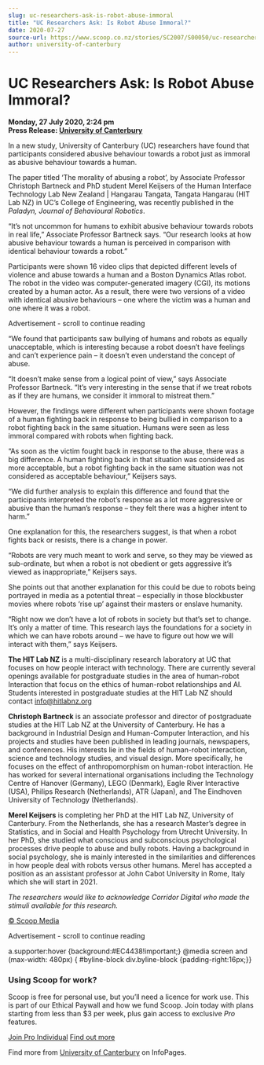 ```yaml
---
slug: uc-researchers-ask-is-robot-abuse-immoral
title: "UC Researchers Ask: Is Robot Abuse Immoral?"
date: 2020-07-27
source-url: https://www.scoop.co.nz/stories/SC2007/S00050/uc-researchers-ask-is-robot-abuse-immoral.htm
author: university-of-canterbury
---
```

UC Researchers Ask: Is Robot Abuse Immoral?
===========================================

**Monday, 27 July 2020, 2:24 pm**  
**Press Release: [University of Canterbury](https://info.scoop.co.nz/University_of_Canterbury)**

In a new study, University of Canterbury (UC) researchers have found that participants considered abusive behaviour towards a robot just as immoral as abusive behaviour towards a human.

The paper titled ‘The morality of abusing a robot’, by Associate Professor Christoph Bartneck and PhD student Merel Keijsers of the Human Interface Technology Lab New Zealand | Hangarau Tangata, Tangata Hangarau (HIT Lab NZ) in UC’s College of Engineering, was recently published in the _Paladyn, Journal of Behavioural Robotics_.

“It’s not uncommon for humans to exhibit abusive behaviour towards robots in real life,” Associate Professor Bartneck says. “Our research looks at how abusive behaviour towards a human is perceived in comparison with identical behaviour towards a robot.”

Participants were shown 16 video clips that depicted different levels of violence and abuse towards a human and a Boston Dynamics Atlas robot. The robot in the video was computer-generated imagery (CGI), its motions created by a human actor. As a result, there were two versions of a video with identical abusive behaviours – one where the victim was a human and one where it was a robot.

Advertisement - scroll to continue reading





“We found that participants saw bullying of humans and robots as equally unacceptable, which is interesting because a robot doesn’t have feelings and can’t experience pain – it doesn’t even understand the concept of abuse.

“It doesn’t make sense from a logical point of view,” says Associate Professor Bartneck. “It’s very interesting in the sense that if we treat robots as if they are humans, we consider it immoral to mistreat them.”

However, the findings were different when participants were shown footage of a human fighting back in response to being bullied in comparison to a robot fighting back in the same situation. Humans were seen as less immoral compared with robots when fighting back.

“As soon as the victim fought back in response to the abuse, there was a big difference. A human fighting back in that situation was considered as more acceptable, but a robot fighting back in the same situation was not considered as acceptable behaviour,” Keijsers says.

“We did further analysis to explain this difference and found that the participants interpreted the robot’s response as a lot more aggressive or abusive than the human’s response – they felt there was a higher intent to harm.”

One explanation for this, the researchers suggest, is that when a robot fights back or resists, there is a change in power.

“Robots are very much meant to work and serve, so they may be viewed as sub-ordinate, but when a robot is not obedient or gets aggressive it’s viewed as inappropriate,” Keijsers says.

She points out that another explanation for this could be due to robots being portrayed in media as a potential threat – especially in those blockbuster movies where robots ‘rise up’ against their masters or enslave humanity.

“Right now we don’t have a lot of robots in society but that’s set to change. It’s only a matter of time. This research lays the foundations for a society in which we can have robots around – we have to figure out how we will interact with them,” says Keijsers.

**The HIT Lab NZ** is a multi-disciplinary research laboratory at UC that focuses on how people interact with technology. There are currently several openings available for postgraduate studies in the area of human-robot Interaction that focus on the ethics of human-robot relationships and AI. Students interested in postgraduate studies at the HIT Lab NZ should contact info@hitlabnz.org

**Christoph Bartneck** is an associate professor and director of postgraduate studies at the HIT Lab NZ at the University of Canterbury. He has a background in Industrial Design and Human-Computer Interaction, and his projects and studies have been published in leading journals, newspapers, and conferences. His interests lie in the fields of human-robot interaction, science and technology studies, and visual design. More specifically, he focuses on the effect of anthropomorphism on human-robot interaction. He has worked for several international organisations including the Technology Centre of Hanover (Germany), LEGO (Denmark), Eagle River Interactive (USA), Philips Research (Netherlands), ATR (Japan), and The Eindhoven University of Technology (Netherlands).

**Merel Keijsers** is completing her PhD at the HIT Lab NZ, University of Canterbury. From the Netherlands, she has a research Master’s degree in Statistics, and in Social and Health Psychology from Utrecht University. In her PhD, she studied what conscious and subconscious psychological processes drive people to abuse and bully robots. Having a background in social psychology, she is mainly interested in the similarities and differences in how people deal with robots versus other humans. Merel has accepted a position as an assistant professor at John Cabot University in Rome, Italy which she will start in 2021.

  
_The researchers would like to acknowledge Corridor Digital who made the stimuli available for this research._

[© Scoop Media](http://www.scoop.co.nz/about/terms.html)  

Advertisement - scroll to continue reading



a.supporter:hover {background:#EC4438!important;} @media screen and (max-width: 480px) { #byline-block div.byline-block {padding-right:16px;}}

### Using Scoop for work?

Scoop is free for personal use, but you’ll need a licence for work use. This is part of our Ethical Paywall and how we fund Scoop. Join today with plans starting from less than $3 per week, plus gain access to exclusive _Pro_ features.  
  
[Join Pro Individual](https://pro.scoop.co.nz/Individual/?from=ProIn24) [Find out more](https://pro.scoop.co.nz/using-scoop-for-work/?from=ProIn24)

Find more from [University of Canterbury](https://info.scoop.co.nz/University_of_Canterbury) on InfoPages.